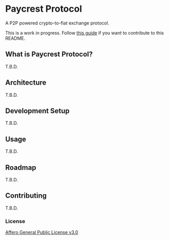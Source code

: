 # Paycrest Protocol
A P2P powered crypto-to-fiat exchange protocol.

This is a work in progress. Follow [this guide](https://www.freecodecamp.org/news/how-to-write-a-good-readme-file/) if you want to contribute to this README.

## What is Paycrest Protocol?
T.B.D.

## Architecture
T.B.D.

## Development Setup
T.B.D.

## Usage
T.B.D.

## Roadmap
T.B.D.

## Contributing
T.B.D.

### License
[Affero General Public License v3.0](https://choosealicense.com/licenses/agpl-3.0/)